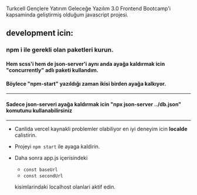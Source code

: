Turkcell Gençlere Yatırım Geleceğe Yazılım 3.0 Frontend Bootcamp'i kapsaminda geliştirmiş olduğum javascript projesi.

## development icin:
### npm i ile gerekli olan paketleri kurun.
#### Hem scss'i hem de json-server'i aynı anda ayağa kaldırmak icin "concurrently" adlı paketi kullandım.
#### Böylece "npm-start" yazıldığı zaman ikisi birden ayağa kalkıyor.

<hr>

#### Sadece json-serveri ayağa kaldırmak icin "npx json-server ../db.json" komutunu kullanabilirsiniz

---

* Canlida vercel kaynakli problemler olabiliyor en iyi deneyim icin **localde** calistirin. 
* Projeyi ``npm start`` ile ayaga kaldirin.
* Daha sonra app.js içerisindeki 
  - `const baseUrl` 
  - `const secondUrl`

  kisimlarindaki localhost olanlari aktif edin.
